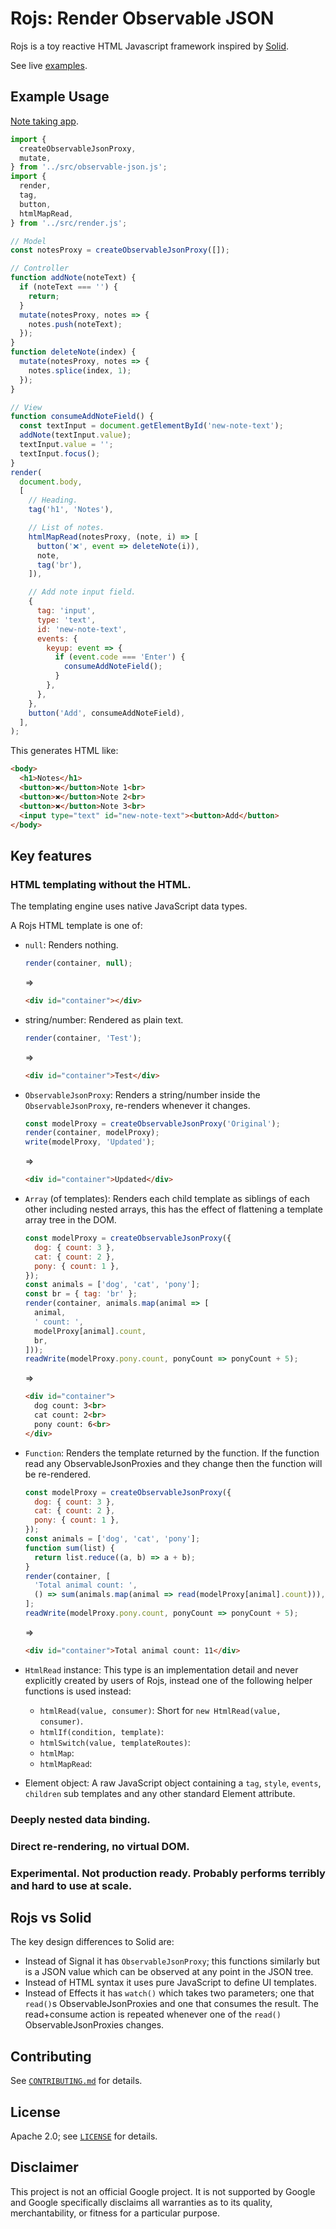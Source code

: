 # Rojs: Render Observable JSON
Rojs is a toy reactive HTML Javascript framework inspired by [Solid](https://www.solidjs.com/).

See live [examples](https://randfur.github.com/rojs/examples/).

## Example Usage
[Note taking app](https://randfur.github.io/rojs/examples/note-taking-app.html).

```javascript
import {
  createObservableJsonProxy,
  mutate,
} from '../src/observable-json.js';
import {
  render,
  tag,
  button,
  htmlMapRead,
} from '../src/render.js';

// Model
const notesProxy = createObservableJsonProxy([]);

// Controller
function addNote(noteText) {
  if (noteText === '') {
    return;
  }
  mutate(notesProxy, notes => {
    notes.push(noteText);
  });
}
function deleteNote(index) {
  mutate(notesProxy, notes => {
    notes.splice(index, 1);
  });
}

// View
function consumeAddNoteField() {
  const textInput = document.getElementById('new-note-text');
  addNote(textInput.value);
  textInput.value = '';
  textInput.focus();
}
render(
  document.body,
  [
    // Heading.
    tag('h1', 'Notes'),

    // List of notes.
    htmlMapRead(notesProxy, (note, i) => [
      button('❌', event => deleteNote(i)),
      note,
      tag('br'),
    ]),

    // Add note input field.
    {
      tag: 'input',
      type: 'text',
      id: 'new-note-text',
      events: {
        keyup: event => {
          if (event.code === 'Enter') {
            consumeAddNoteField();
          }
        },
      },
    },
    button('Add', consumeAddNoteField),
  ],
);
```

This generates HTML like:
```html
<body>
  <h1>Notes</h1>
  <button>🞭</button>Note 1<br>
  <button>🞭</button>Note 2<br>
  <button>🞭</button>Note 3<br>
  <input type="text" id="new-note-text"><button>Add</button>
</body>
```

## Key features

### HTML templating without the HTML.
The templating engine uses native JavaScript data types.

A Rojs HTML template is one of:
- `null`: Renders nothing.
  ```javascript
  render(container, null);
  ```
  =>
  ```html
  <div id="container"></div>
  ```

- string/number: Rendered as plain text.
  ```javascript
  render(container, 'Test');
  ```
  =>
  ```html
  <div id="container">Test</div>
  ```

- `ObservableJsonProxy`: Renders a string/number inside the `ObservableJsonProxy`, re-renders whenever it changes.
  ```javascript
  const modelProxy = createObservableJsonProxy('Original');
  render(container, modelProxy);
  write(modelProxy, 'Updated');
  ```
  =>
  ```html
  <div id="container">Updated</div>
  ```

- `Array` (of templates): Renders each child template as siblings of each other including nested arrays, this has the effect of flattening a template array tree in the DOM.
  ```javascript
  const modelProxy = createObservableJsonProxy({
    dog: { count: 3 },
    cat: { count: 2 },
    pony: { count: 1 },
  });
  const animals = ['dog', 'cat', 'pony'];
  const br = { tag: 'br' };
  render(container, animals.map(animal => [
    animal,
    ' count: ',
    modelProxy[animal].count,
    br,
  ]));
  readWrite(modelProxy.pony.count, ponyCount => ponyCount + 5);
  ```
  =>
  ```html
  <div id="container">
    dog count: 3<br>
    cat count: 2<br>
    pony count: 6<br>
  </div>
  ```

- `Function`: Renders the template returned by the function. If the function read any ObservableJsonProxies and they change then the function will be re-rendered.
  ```javascript
  const modelProxy = createObservableJsonProxy({
    dog: { count: 3 },
    cat: { count: 2 },
    pony: { count: 1 },
  });
  const animals = ['dog', 'cat', 'pony'];
  function sum(list) {
    return list.reduce((a, b) => a + b);
  }
  render(container, [
    'Total animal count: ',
    () => sum(animals.map(animal => read(modelProxy[animal].count))),
  ];
  readWrite(modelProxy.pony.count, ponyCount => ponyCount + 5);
  ```
  =>
  ```html
  <div id="container">Total animal count: 11</div>
  ```

- `HtmlRead` instance: This type is an implementation detail and never explicitly created by users of Rojs, instead one of the following helper functions is used instead:
  - `htmlRead(value, consumer)`: Short for `new HtmlRead(value, consumer)`.
  - `htmlIf(condition, template)`:
  - `htmlSwitch(value, templateRoutes)`:
  - `htmlMap`:
  - `htmlMapRead`:

- Element object: A raw JavaScript object containing a `tag`, `style`, `events`, `children` sub templates and any other standard Element attribute.

### Deeply nested data binding.

### Direct re-rendering, no virtual DOM.

### Experimental. Not production ready. Probably performs terribly and hard to use at scale.

## Rojs vs Solid
The key design differences to Solid are:
- Instead of Signal it has `ObservableJsonProxy`; this functions similarly but is a JSON value which can be observed at any point in the JSON tree.
- Instead of HTML syntax it uses pure JavaScript to define UI templates.
- Instead of Effects it has `watch()` which takes two parameters; one that `read()`s ObservableJsonProxies and one that consumes the result. The read+consume action is repeated whenever one of the `read()` ObservableJsonProxies changes.

## Contributing
See [`CONTRIBUTING.md`](CONTRIBUTING.md) for details.

## License
Apache 2.0; see [`LICENSE`](LICENSE) for details.

## Disclaimer
This project is not an official Google project. It is not supported by
Google and Google specifically disclaims all warranties as to its quality,
merchantability, or fitness for a particular purpose.